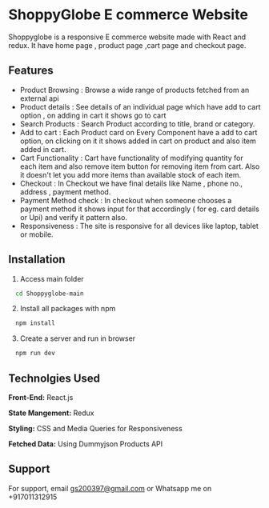 
# ShoppyGlobe E commerce Website

Shoppyglobe is a responsive E commerce website made with React and redux. It have home page , product page ,cart page and checkout page.


## Features

- Product Browsing : Browse a wide range of products fetched from an external api
- Product details : See details of an individual page which have add to cart option , on adding in cart it shows go to cart
- Search Products : Search Product according to title, brand or category.
- Add to cart : Each Product card on Every Component have a add to cart option, on clicking on it it shows added in cart on product and also item added in cart.
- Cart Functionality : Cart have functionality of modifying quantity for each item and also remove item button for removing item from cart. Also it doesn't let you add more items than available stock of each item.
- Checkout  : In Checkout we have final details like Name , phone no., address , payment method.
- Payment Method check : In checkout when someone chooses a payment method it shows input for that accordingly ( for eg. card details or Upi) and verify it pattern also. 
- Responsiveness : The site is responsive for all devices like laptop, tablet or mobile.


## Installation

1. Access main folder

```bash
  cd Shoppyglobe-main
```

2. Install all packages with npm

```bash
  npm install
```

3. Create a server and run in browser

```bash
  npm run dev
```
    
## Technolgies Used

**Front-End:** React.js

**State Mangement:** Redux 

**Styling:** CSS and Media Queries for Responsiveness

**Fetched Data:** Using Dummyjson Products API


## Support

For support, email gs200397@gmail.com or Whatsapp me on +917011312915

